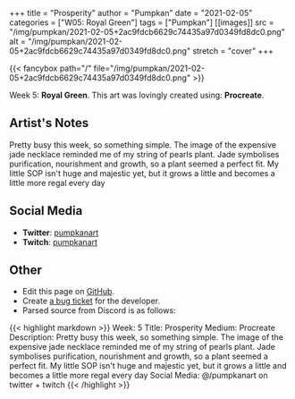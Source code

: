 +++
title =       "Prosperity"
author =      "Pumpkan"
date =        "2021-02-05"
categories =  ["W05: Royal Green"]
tags =        ["Pumpkan"]
[[images]]
                      src = "/img/pumpkan/2021-02-05+2ac9fdcb6629c74435a97d0349fd8dc0.png"
                      alt = "/img/pumpkan/2021-02-05+2ac9fdcb6629c74435a97d0349fd8dc0.png"
                      stretch = "cover"
+++


{{< fancybox path="/" file="/img/pumpkan/2021-02-05+2ac9fdcb6629c74435a97d0349fd8dc0.png" >}}


Week 5: **Royal Green**. This art was lovingly created using: **Procreate**.

## Artist's Notes

Pretty busy this week, so something simple. The image of the expensive jade necklace reminded me of my string of pearls plant. Jade symbolises purification, nourishment and growth, so a plant seemed a perfect fit. My little SOP isn't huge and majestic yet, but it grows a little and becomes a little more regal every day

## Social Media

- **Twitter**: [pumpkanart]()
- **Twitch**: [pumpkanart]()


## Other

- Edit this page on [GitHub](https://github.com/teaminkling/web-refresh/edit/main/blog/content/blog/pumpkan-week-5-ba91.md).
- Create [a bug ticket](https://github.com/teaminkling/web-refresh/issues/new?assignees=&labels=bug&template=problem-report.md&title=) for the developer.
- Parsed source from Discord is as follows:

{{< highlight markdown >}}
Week: 5
Title: Prosperity
Medium: Procreate
Description: Pretty busy this week, so something simple. The image of the expensive jade necklace reminded me of my string of pearls plant. Jade symbolises purification, nourishment and growth, so a plant seemed a perfect fit. My little SOP isn't huge and majestic yet, but it grows a little and becomes a little more regal every day 
Social Media: @/pumpkanart on twitter + twitch
{{< /highlight >}}